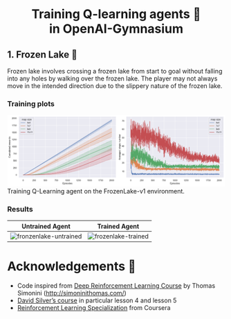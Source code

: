 <h1 align="center">
    Training Q-learning agents 🤖 <br/>in OpenAI-Gymnasium
</h1>

## 1. Frozen Lake 🥶

Frozen lake involves crossing a frozen lake from start to goal without falling into any holes by walking over the frozen lake. The player may not always move in the intended direction due to the slippery nature of the frozen lake.

### Training plots

![training-plots](fig/frozenlake-v1/frozenlake-v1_steps_and_rewards.png) Training Q-Learning agent on the FrozenLake-v1 environment.

### Results

| Untrained Agent                                                                                                                                    | Trained Agent                                                                                                                                   |
| -------------------------------------------------------------------------------------------------------------------------------------------------- | ----------------------------------------------------------------------------------------------------------------------------------------------- |
| ![fronzenlake-untrained](https://github-production-user-asset-6210df.s3.amazonaws.com/42221332/265231908-58e2dbb8-4e6d-4761-ab42-04c99c06784e.gif) | ![frozenlake-trained](https://github-production-user-asset-6210df.s3.amazonaws.com/42221332/265231877-7f941e5e-090d-4664-98d3-605016b25543.gif) |

# Acknowledgements 🫡

- Code inspired from [Deep Reinforcement Learning Course](https://simoninithomas.github.io/Deep_reinforcement_learning_Course/) by Thomas Simonini (http://simoninithomas.com/)
- [David Silver’s course](https://www.davidsilver.uk/teaching/) in particular lesson 4 and lesson 5
- [Reinforcement Learning Specialization](https://www.coursera.org/specializations/reinforcement-learning) from Coursera
